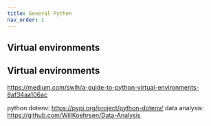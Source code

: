 ```yaml
---
title: General Python
nav_order: 1
---
```


## Virtual environments

## Virtual environments
https://medium.com/swlh/a-guide-to-python-virtual-environments-8af34aa106ac

python dotenv: https://pypi.org/project/python-dotenv/
data analysis: https://github.com/WillKoehrsen/Data-Analysis
